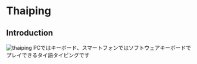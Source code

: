 # Thaiping
## Introduction
![thaiping](https://user-images.githubusercontent.com/60352276/176972573-ece0bdac-4163-4da4-8603-05acb594b21b.jpg)
PCではキーボード、スマートフォンではソフトウェアキーボードでプレイできるタイ語タイピングです
